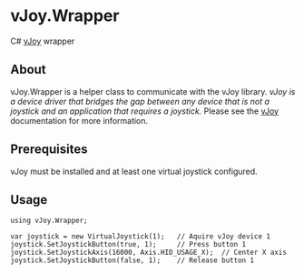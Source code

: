 # vJoy.Wrapper

C# [vJoy](http://vjoystick.sourceforge.net/site/) wrapper

## About

vJoy.Wrapper is a helper class to communicate with the vJoy library.  *vJoy is a device driver that bridges the gap between any device that is not a joystick and an application that requires a joystick.*  Please see the [vJoy](http://vjoystick.sourceforge.net/site/) documentation for more information.

## Prerequisites

vJoy must be installed and at least one virtual joystick configured.

## Usage

```
using vJoy.Wrapper;

var joystick = new VirtualJoystick(1);   // Aquire vJoy device 1
joystick.SetJoystickButton(true, 1);     // Press button 1
joystick.SetJoystickAxis(16000, Axis.HID_USAGE_X);  // Center X axis
joystick.SetJoystickButton(false, 1);    // Release button 1

```